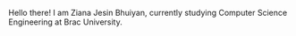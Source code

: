 Hello there! I am Ziana Jesin Bhuiyan, currently studying Computer Science Engineering at Brac University.

<!---
thequeenziana/thequeenziana is a ✨ special ✨ repository because its `README.md` (this file) appears on your GitHub profile.
You can click the Preview link to take a look at your changes.
--->
